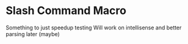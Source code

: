 # Slash Command Macro

Something to just speedup testing
Will work on intellisense and better parsing later (maybe)
